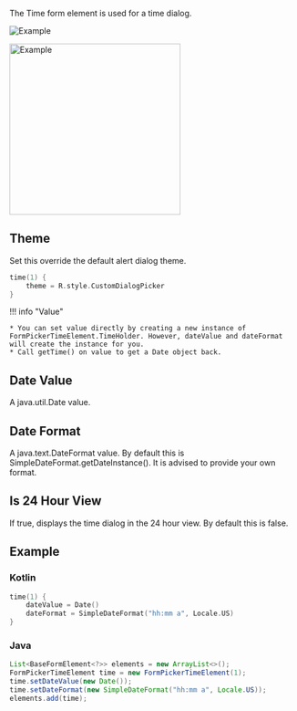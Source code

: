 The Time form element is used for a time dialog.

![Example](../../images/Time1.PNG)

<img src="../../images/Time2.PNG" alt="Example" width="300px"/>

## Theme

Set this override the default alert dialog theme.

```kotlin
time(1) {
    theme = R.style.CustomDialogPicker
}
```

!!! info "Value"

    * You can set value directly by creating a new instance of FormPickerTimeElement.TimeHolder. However, dateValue and dateFormat will create the instance for you.
    * Call getTime() on value to get a Date object back.

## Date Value

A java.util.Date value.

## Date Format

A java.text.DateFormat value. By default this is SimpleDateFormat.getDateInstance(). It is advised to provide your own format.

## Is 24 Hour View

If true, displays the time dialog in the 24 hour view. By default this is false.

## Example

### Kotlin

```kotlin
time(1) {
    dateValue = Date()
    dateFormat = SimpleDateFormat("hh:mm a", Locale.US)
}
```

### Java

```java
List<BaseFormElement<?>> elements = new ArrayList<>();
FormPickerTimeElement time = new FormPickerTimeElement(1);
time.setDateValue(new Date());
time.setDateFormat(new SimpleDateFormat("hh:mm a", Locale.US));
elements.add(time);
```
